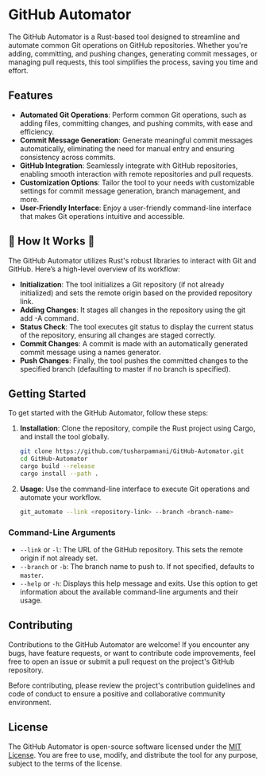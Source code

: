 # GitHub Automator

The GitHub Automator is a Rust-based tool designed to streamline and automate common Git operations on GitHub repositories. Whether you're adding, committing, and pushing changes, generating commit messages, or managing pull requests, this tool simplifies the process, saving you time and effort.

## Features

- **Automated Git Operations**: Perform common Git operations, such as adding files, committing changes, and pushing commits, with ease and efficiency.
- **Commit Message Generation**: Generate meaningful commit messages automatically, eliminating the need for manual entry and ensuring consistency across commits.
- **GitHub Integration**: Seamlessly integrate with GitHub repositories, enabling smooth interaction with remote repositories and pull requests.
- **Customization Options**: Tailor the tool to your needs with customizable settings for commit message generation, branch management, and more.
- **User-Friendly Interface**: Enjoy a user-friendly command-line interface that makes Git operations intuitive and accessible.

## 🔧 How It Works 🔧

The GitHub Automator utilizes Rust's robust libraries to interact with Git and GitHub. Here’s a high-level overview of its workflow:

- **Initialization**: The tool initializes a Git repository (if not already initialized) and sets the remote origin based on the provided repository link.
- **Adding Changes**: It stages all changes in the repository using the git add -A command.
- **Status Check**: The tool executes git status to display the current status of the repository, ensuring all changes are staged correctly.
- **Commit Changes**: A commit is made with an automatically generated commit message using a names generator.
- **Push Changes**: Finally, the tool pushes the committed changes to the specified branch (defaulting to master if no branch is specified).

## Getting Started

To get started with the GitHub Automator, follow these steps:

1. **Installation**: Clone the repository, compile the Rust project using Cargo, and install the tool globally.
   ```bash
   git clone https://github.com/tusharpamnani/GitHub-Automator.git
   cd GitHub-Automator
   cargo build --release
   cargo install --path .
   ```

2. **Usage**: Use the command-line interface to execute Git operations and automate your workflow.
   ```bash
   git_automate --link <repository-link> --branch <branch-name>
   ```

### Command-Line Arguments

- `--link` or `-l`: The URL of the GitHub repository. This sets the remote origin if not already set.
- `--branch` or `-b`: The branch name to push to. If not specified, defaults to `master`.
- `--help` or `-h`: Displays this help message and exits. Use this option to get information about the available command-line arguments and their usage.

## Contributing

Contributions to the GitHub Automator are welcome! If you encounter any bugs, have feature requests, or want to contribute code improvements, feel free to open an issue or submit a pull request on the project's GitHub repository.

Before contributing, please review the project's contribution guidelines and code of conduct to ensure a positive and collaborative community environment.

## License

The GitHub Automator is open-source software licensed under the [MIT License](https://opensource.org/licenses/MIT). You are free to use, modify, and distribute the tool for any purpose, subject to the terms of the license.
